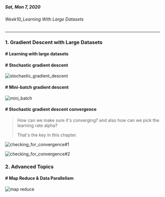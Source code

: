 ##### Sat, Mon 7, 2020

###### Week10_Learning With Large Datasets

---



### 1. Gradient Descent with Large Datasets



#### # Learning with large datasets



#### # Stochastic gradient descent

![stochastic_gradient_descent]()



#### # Mini-batch gradient descent

![mini_batch]()



#### # Stochastic gradient descent convergence

> How can we make sure it's converging? and also how can we pick the learning rate alpha?
>
> That's the key in this chapter. 

![checking_for_convergence#1]()

![checking_for_convergence#2]()





### 2. Advanced Topics



#### # Map Reduce & Data Parallelism

![map reduce]()